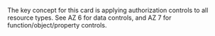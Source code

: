The key concept for this card is applying authorization controls to all resource types. See AZ 6 for data controls, and AZ 7 for function/object/property controls.
